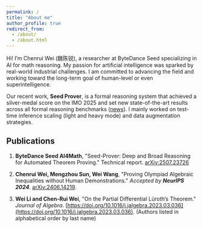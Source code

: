 ```yaml
---
permalink: /
title: "About me"
author_profile: true
redirect_from: 
  - /about/
  - /about.html
---
```


Hi! I’m Chenrui Wei (魏陈锐), a researcher at ByteDance Seed specializing in AI for math reasoning. My passion for artificial intelligence was sparked by real-world industrial challenges. I am committed to advancing the field and working toward the long-term goal of human-level or even superintelligence.

Our recent work, **Seed Prover**, is a formal reasoning system that achieved a silver-medal score on the IMO 2025 and set new state-of-the-art results across all formal reasoning benchmarks ([news](https://seed.bytedance.com/en/blog/bytedance-seed-prover-achieves-silver-medal-score-in-imo-2025)). I mainly worked on test-time inference scaling (light and heavy mode) and data augmentation strategies.

## Publications
1. **ByteDance Seed AI4Math**, "Seed-Prover: Deep and Broad Reasoning for Automated Theorem Proving." Technical report. [arXiv:2507.23726](https://arxiv.org/pdf/2507.23726)

2. **Chenrui Wei, Mengzhou Sun, Wei Wang**, "Proving Olympiad Algebraic Inequalities without Human Demonstrations." *Accepted by **NeurIPS 2024***. [arXiv:2406.14219](https://arxiv.org/pdf/2406.14219).

3. **Wei Li and Chen-Rui Wei**, "On the Partial Differential Lüroth’s Theorem." *Journal of Algebra*. [https://doi.org/10.1016/j.jalgebra.2023.03.036](https://doi.org/10.1016/j.jalgebra.2023.03.036). (Authors listed in alphabetical order by last name)
